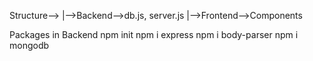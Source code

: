 Structure-->
|-->Backend-->db.js, server.js
|-->Frontend-->Components

Packages in Backend
npm init
npm i express
npm i body-parser
npm i mongodb
